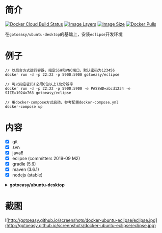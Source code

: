 # 简介

[![Docker Cloud Build Status](https://img.shields.io/docker/cloud/build/gotoeasy/eclipse)](https://hub.docker.com/r/gotoeasy/eclipse)
[![Image Layers](https://img.shields.io/microbadger/layers/gotoeasy/eclipse)](https://hub.docker.com/r/gotoeasy/eclipse)
[![Image Size](https://img.shields.io/microbadger/image-size/gotoeasy/eclipse)](https://hub.docker.com/r/gotoeasy/eclipse)
[![Docker Pulls](https://img.shields.io/docker/pulls/gotoeasy/eclipse)](https://hub.docker.com/r/gotoeasy/eclipse)

在`gotoeasy/ubuntu-desktop`的基础上，安装`eclipse`开发环境

# 例子
```
// 以后台方式运行容器，指定SSH和VNC端口，默认密码为123456
docker run -d -p 22:22 -p 5900:5900 gotoeasy/eclipse

// 可以指定密码(必须6位以上)及分辨率
docker run -d -p 22:22 -p 5900:5900 -e PASSWD=abcd1234 -e SIZE=1024x768 gotoeasy/eclipse

// 用docker-compose方式启动，参考配置docker-compose.yml
docker-compose up
```

# 内容

- [x] git
- [x] svn
- [x] java8
- [x] eclipse (committers 2019-09 M2)
- [x] gradle (5.6)
- [x] maven (3.6.1)
- [x] nodejs (stable)

<details>
<summary><strong>gotoeasy/ubuntu-desktop</strong></summary>

- [x] `ubuntu:18.04`
- [x] 用户：`root`
- [x] 默认SSH密码：`123456`
- [x] 默认VNC密码：`123456`
- [x] 预装XRDP，但window的远程桌面连接性能较差所以未启动，需要时自行开启`service xrdp start`，默认端口`3389`
- [x] 预装`wget`、`curl`、`firefox`等少许常用软件
- [x] 时区`Asia/Shanghai`
- [x] 中文桌面环境`xfce`
- [x] 中文输入法
- [x] VNC远程桌面连接时支持和本机之间相互复制粘贴文本
</details>

# 截图
![http://gotoeasy.github.io/screenshots/docker-ubuntu-eclipse/eclipse.jpg](http://gotoeasy.github.io/screenshots/docker-ubuntu-eclipse/eclipse.jpg)

